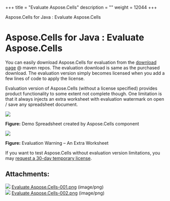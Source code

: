 +++
title = "Evaluate Aspose.Cells" 
description = "" 
weight = 12044 
+++

Aspose.Cells for Java : Evaluate Aspose.Cells  

# Aspose.Cells for Java : Evaluate Aspose.Cells


You can easily download Aspose.Cells for evaluation from the [download page](http://maven.aspose.com/repository/simple/ext-release-local/com/aspose/aspose-cells/) @ maven repos. The evaluation download is same as the purchased download. The evaluation version simply becomes licensed when you add a few lines of code to apply the license.

Evaluation version of Aspose.Cells (without a license specified) provides product functionality to some extent not complete though. One limitation is that it always injects an extra worksheet with evaluation watermark on open / save any spreadsheet document.

![](https://docs2.aspose.com/cells/java/attachments/5276264/5473249.png)

**Figure:** Demo Spreadsheet created by Aspose.Cells component

![](https://docs2.aspose.com/cells/java/attachments/5276264/5473248.png)

**Figure:** Evaluation Warning – An Extra Worksheet

If you want to test Aspose.Cells without evaluation version limitations, you may [request a 30-day temporary license](http://www.aspose.com/corporate/purchase/faqs/temporary-license.aspx).

## Attachments:

![](https://docs2.aspose.com/cells/java/images/icons/bullet_blue.gif) [Evaluate Aspose.Cells-001.png](https://docs2.aspose.com/cells/java/attachments/5276264/5473249.png) (image/png)  
![](https://docs2.aspose.com/cells/java/images/icons/bullet_blue.gif) [Evaluate Aspose.Cells-002.png](https://docs2.aspose.com/cells/java/attachments/5276264/5473248.png) (image/png)  

